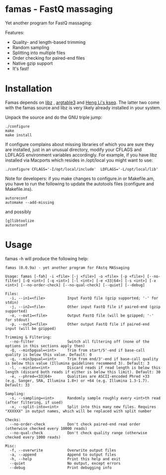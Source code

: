 famas - FastQ massaging
=======================

Yet another program for FastQ massaging:

Features:

- Quality- and length-based trimming
- Random sampling
- Splitting into multiple files
- Order checking for paired-end files
- Native gzip support
- It's fast!

Installation
============

Famas depends on [libz](http://www.zlib.net/) ,
[argtable3](http://www.argtable.org) and
[Heng Li's kseq](http://lh3lh3.users.sourceforge.net/kseq.shtml). The
latter two come with the famas source and libz is very likely already
installed in your system.

Unpack the source and do the GNU triple jump:

    ./configure
    make
    make install

If configure complains about missing libraries of which you are sure
they are installed, just in an unusual directory, modify your CFLAGS
and LDFLAGS environment variables accordingly. For example, if you
have libz installed via Macports which resides in /opt/local
you might want to use:

    ./configure CFLAGS='-I/opt/local/include'  LDFLAGS='-L/opt/local/lib'


Note for developers: if you make changes to configure.in or
Makefile.am, you have to run the following to update the autotools
files (configure and Makefile.ins).

    autoreconf
    automake --add-missing

and possibly

    [g]libtoolize
    autoreconf




Usage
=====

famas -h will produce the following help:

    famas (0.0.9a) - yet another program for FAstq MASsaging
    
    Usage: famas [-fah] -i <file> [-j <file>] -o <file> [-p <file>] [--no-filter] [-Q <int>] [-q <int>] [-l <int>] [-e <33|64>] [-s <int>] [-x <int>] [--no-order-check] [--no-qual-check] [--quiet] [--debug]
    
    Files:
      -i, --in1=<file>          Input FastQ file (gzip supported; '-' for stdin)
      -j, --in2=<file>          Other input FastQ file if paired-end (gzip supported)
      -o, --out1=<file>         Output FastQ file (will be gzipped; '-' for stdout)
      -p, --out2=<file>         Other output FastQ file if paired-end input (will be gzipped)
    
    Trimming & Filtering:
      --no-filter               Switch all filtering off (none of the options in this sections apply then)
      -Q, --min5pqual=<int>     Trim from start/5'-end if base-call quality is below this value. Default: 0
      -q, --min3pqual=<int>     Trim from end/3'-end if base-call quality is below this value (Illumina guidelines recommend 3). Default: 3
      -l, --minlen=<int>        Discard reads if read length is below this length (discard both reads if either is below this limit). Default: 30
      -e, --phred=<33|64>       Qualities are ASCII-encoded Phred +33 (e.g. Sanger, SRA, Illumina 1.8+) or +64 (e.g. Illumina 1.3-1.7). Default: 33
    
    Sampling:
      -s, --sampling=<int>      Randomly sample roughly every <int>th read (after filtering, if used)
      -x, --split-into=<int>    Split into this many new files. Requires "XXXXXX" in output names, which will be replaced with split number
    
    Checks:
      --no-order-check          Don't check paired-end read order (otherwise checked every 10000 reads)
      --no-qual-check           Don't check quality range (otherwise checked every 1000 reads)
    
    Misc:
      -f, --overwrite           Overwrite output files
      -a, --append              Append to output files
      -h, --help                Print this help and exit
      --quiet                   No output, except errors
      --debug                   Print debugging info
